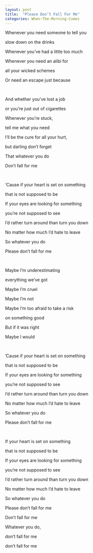 ```yaml
---
layout: post
title:  "Please Don’t Fall For Me"
categories: When-The-Morning-Comes
---
```

Whenever you need someone to tell you

slow down on the drinks

Whenever you’ve had a little too much

Whenever you need an alibi for

all your wicked schemes

Or need an escape just because

<br />

And whether you’ve lost a job

or you’re just out of cigarettes

Whenever you’re stuck,

tell me what you need

I’ll be the cure for all your hurt,

but darling don’t forget

That whatever you do

Don’t fall for me

<br />

‘Cause if your heart is set on something

that is not supposed to be

If your eyes are looking for something

you’re not supposed to see

I’d rather turn around than turn you down

No matter how much I’d hate to leave

So whatever you do

Please don’t fall for me

<br />

Maybe I’m underestimating

everything we’ve got

Maybe I’m cruel

Maybe I’m not

Maybe I’m too afraid to take a risk

on something good

But if it was right

Maybe I would

<br />

’Cause if your heart is set on something

that is not supposed to be

If your eyes are looking for something

you’re not supposed to see

I’d rather turn around than turn you down

No matter how much I’d hate to leave

So whatever you do

Please don’t fall for me

<br />

If your heart is set on something

that is not supposed to be

If your eyes are looking for something

you’re not supposed to see

I’d rather turn around than turn you down

No matter how much I’d hate to leave

So whatever you do

Please don’t fall for me

Don’t fall for me

Whatever you do,

don’t fall for me

don’t fall for me